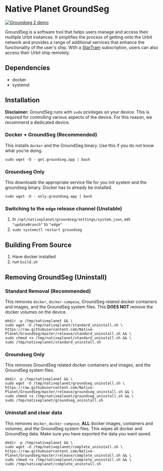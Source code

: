 # Native Planet GroundSeg

[![Groundseg 2 demo](https://user-images.githubusercontent.com/16911914/271397025-f534f6e3-5c62-4b9a-8cb9-9f1d07e5c29a.gif)](https://user-images.githubusercontent.com/16911914/271395290-7c475d68-fec9-4756-885c-8379d66f147d.mp4)

GroundSeg is a software tool that helps users manage and access their multiple Urbit instances. 
It simplifies the process of getting onto the Urbit network and provides a range of additional services 
that enhance the functionality of the user's ship. With a [StarTram](https://www.nativeplanet.io/startram) 
subscription, users can also access their Urbit ship remotely.

## Dependencies

- docker
- systemd

## Installation

**Disclaimer:** GroundSeg runs with `sudo` privileges on your device. This is required for controlling various aspects of the device. For this reason, we recommend a dedicated device.

### Docker + GroundSeg (Recommended)
This installs `docker` and the GroundSeg binary. Use this if you do not know what you're doing.

```
sudo wget -O - get.groundseg.app | bash
```

### Groundseg Only

This downloads the appropriate service file for you init system and the groundseg binary. Docker has to already be installed.

```
sudo wget -O - only.groundseg.app | bash
```

### Switching to the `edge` release channel (Unstable)

1. In `/opt/nativeplanet/groundseg/settings/system.json`, set `"updateBranch"` to `"edge"`
2. `sudo systemctl restart groundseg`

## Building From Source

1. Have docker installed
2. run `build.sh`

## Removing GroundSeg (Uninstall)

### Standard Removal (Recommended)
This removes `docker`, `docker-compose`, GroundSeg related docker containers and images, and the GroundSeg system files.
This **DOES NOT** remove the docker volumes on the device.

```
mkdir -p /tmp/nativeplanet && \
sudo wget -O /tmp/nativeplanet/standard_uninstall.sh \
https://raw.githubusercontent.com/Native-Planet/GroundSeg/master/release/standard_uninstall.sh && \
sudo chmod +x /tmp/nativeplanet/standard_uninstall.sh && \
sudo /tmp/nativeplanet/standard_uninstall.sh
```

### Groundseg Only

This removes GroundSeg related docker containers and images, and the GroundSeg system files.

```
mkdir -p /tmp/nativeplanet && \
sudo wget -O /tmp/nativeplanet/groundseg_uninstall.sh \
https://raw.githubusercontent.com/Native-Planet/GroundSeg/master/release/groundseg_uninstall.sh && \
sudo chmod +x /tmp/nativeplanet/groundseg_uninstall.sh && \
sudo /tmp/nativeplanet/groundseg_uninstall.sh
```

### Uninstall and clear data
This removes `docker`, `docker-compose`, **ALL** docker images, containers and volumes, and the GroundSeg system files.
This wipes all docker and GroundSeg data. Make sure you have exported the data you want saved.

```
mkdir -p /tmp/nativeplanet && \
sudo wget -O /tmp/nativeplanet/complete_uninstall.sh \
https://raw.githubusercontent.com/Native-Planet/GroundSeg/master/release/complete_uninstall.sh && \
sudo chmod +x /tmp/nativeplanet/complete_uninstall.sh && \
sudo /tmp/nativeplanet/complete_uninstall.sh
```
